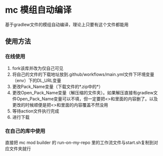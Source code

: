 # mc 模组自动编译
基于gradlew文件的模组自动编译，理论上只要有这个文件都能用


## 使用方法
### 在线使用
1. fork该库并改为仅自己可见
2. 将自己的文件的下载地址放到.github/workflows/main.yml文件下环境变量（env）下的DL_URL变量
3. 更改Pack_Name变量（下载文件的*.zip中的*）
4. 更改Open_Pack_Name变量（解压缩的文件夹）。如果解压直接有gradlew文件Open_Pack_Name变量可以不填，但一定要把<>和里面的内容删了。以及更改的时候顺便是把<>和里面的内容覆盖不然没用
5. 等待action文件执行完成
6. 进行下载

### 在自己的库中使用
直接把 mc mod builder 的 run-on-my-repo 里的工作流文件与start.sh复制到对应文件夹就行
